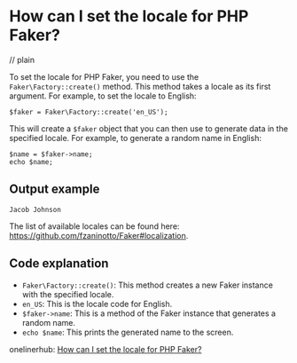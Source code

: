 # How can I set the locale for PHP Faker?
// plain

To set the locale for PHP Faker, you need to use the `Faker\Factory::create()` method. This method takes a locale as its first argument. For example, to set the locale to English:

```
$faker = Faker\Factory::create('en_US');
```

This will create a `$faker` object that you can then use to generate data in the specified locale. For example, to generate a random name in English:

```
$name = $faker->name;
echo $name;
```

## Output example

```
Jacob Johnson
```

The list of available locales can be found here: https://github.com/fzaninotto/Faker#localization.

## Code explanation


- `Faker\Factory::create()`: This method creates a new Faker instance with the specified locale.
- `en_US`: This is the locale code for English.
- `$faker->name`: This is a method of the Faker instance that generates a random name.
- `echo $name`: This prints the generated name to the screen.

onelinerhub: [How can I set the locale for PHP Faker?](https://onelinerhub.com/php-faker/how-can-i-set-the-locale-for-php-faker)
